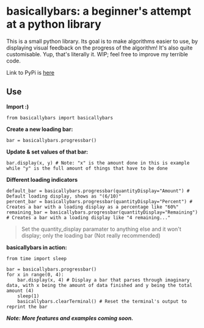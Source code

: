 # basicallybars: a beginner's attempt at a python library

<p>This is a small python library. 
Its goal is to make algorithms easier to use, by
displaying visual feedback on the progress of the
algorithm! It's also quite customisable.
Yup, that's literally it. WIP; feel free
to improve my terrible code.</p>

Link to PyPi is [here](https://pypi.org/project/basicallybars/)

## Use

**Import :)**
```
from basicallybars import basicallybars
```

**Create a new loading bar:**

```
bar = basicallybars.progressbar()
```

**Update & set values of that bar:**
```
bar.display(x, y) # Note: "x" is the amount done in this is example while "y" is the full amount of things that have to be done
```

**Different loading indicators**

```
default_bar = basicallybars.progressbar(quantityDisplay="Amount") # Default loading display, shows as "(6/10)"
percent_bar = basicallybars.progressbar(quantityDisplay="Percent") # Creates a bar with a loading display as a percentage like "60%"
remaining_bar = basicallybars.progressbar(quantityDisplay="Remaining") # Creates a bar with a loading display like "4 remaining..."
```
>  Set the quantity_display paramater to anything else and it won't display; only the loading bar (Not really recommended)

**basicallybars in action:**

```
from time import sleep

bar = basicallybars.progressbar()
for x in range(0, 4):
    bar.display(x, 4) # Display a bar that parses through imaginary data, with x being the amount of data finished and y being the total amount (4)
    sleep(1)
    basicallybars.clearTerminal() # Reset the terminal's output to reprint the bar
```

***Note: More features and examples coming soon.***
